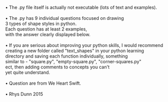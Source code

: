 •	The .py file itself is actually not executable (lots of text and examples).<br>
<br>
• The .py has 9 individual questions focused on drawing<br>
3 types of shape styles in python.<br>
Each question has at least 2 examples,<br>
with the answer clearly displayed below.<br>
<br>
•	If you are serious about improving your python skills, I would recommend<br>
creating a new folder called "text_shapes" in your python learning<br>
directory and saving each function individually, something<br>
similar to - "square.py", "empty-square.py", "corner-squares.py"<br>
ect, then adding comments to concepts you can't<br>
yet quite understand. <br>
<br>
•	Question are from We Heart Swift.<br>
<br>
•	Rhys Dunn 2015<br>
